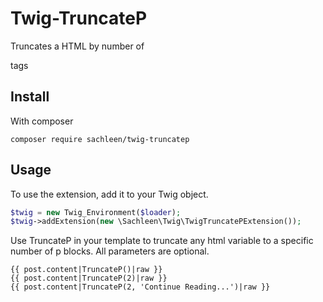 # Twig-TruncateP
Truncates a HTML by number of <p> tags

## Install
With composer

    composer require sachleen/twig-truncatep

## Usage
To use the extension, add it to your Twig object.

```php
$twig = new Twig_Environment($loader);
$twig->addExtension(new \Sachleen\Twig\TwigTruncatePExtension());
```

Use TruncateP in your template to truncate any html variable to a specific number of p blocks. All parameters are optional.
```twig
{{ post.content|TruncateP()|raw }}
{{ post.content|TruncateP(2)|raw }}
{{ post.content|TruncateP(2, 'Continue Reading...')|raw }}
```

